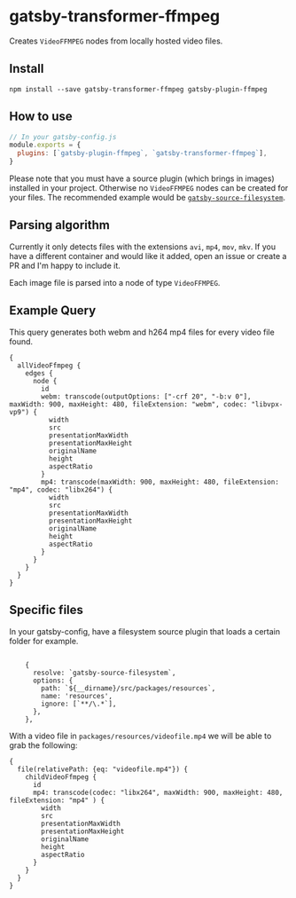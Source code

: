 # gatsby-transformer-ffmpeg

Creates `VideoFFMPEG` nodes from locally hosted video files.

## Install

`npm install --save gatsby-transformer-ffmpeg gatsby-plugin-ffmpeg`

## How to use

```javascript
// In your gatsby-config.js
module.exports = {
  plugins: [`gatsby-plugin-ffmpeg`, `gatsby-transformer-ffmpeg`],
}
```

Please note that you must have a source plugin (which brings in images) installed in your project. Otherwise no `VideoFFMPEG` nodes can be created for your files. The recommended example would be [`gatsby-source-filesystem`](https://github.com/gatsbyjs/gatsby/tree/master/packages/gatsby-source-filesystem).

## Parsing algorithm

Currently it only detects files with the extensions `avi`, `mp4`, `mov`, `mkv`. If you have a different container and would like it added, open an issue or create a PR and I'm happy to include it.

Each image file is parsed into a node of type `VideoFFMPEG`.

## Example Query

This query generates both webm and h264 mp4 files for every video file found.

```
{
  allVideoFfmpeg {
    edges {
      node {
        id
        webm: transcode(outputOptions: ["-crf 20", "-b:v 0"], maxWidth: 900, maxHeight: 480, fileExtension: "webm", codec: "libvpx-vp9") {
          width
          src
          presentationMaxWidth
          presentationMaxHeight
          originalName
          height
          aspectRatio
        }
        mp4: transcode(maxWidth: 900, maxHeight: 480, fileExtension: "mp4", codec: "libx264") {
          width
          src
          presentationMaxWidth
          presentationMaxHeight
          originalName
          height
          aspectRatio
        }
      }
    }
  }
}
```

## Specific files

In your gatsby-config, have a filesystem source plugin that loads a certain folder for example.

```

    {
      resolve: `gatsby-source-filesystem`,
      options: {
        path: `${__dirname}/src/packages/resources`,
        name: 'resources',
        ignore: [`**/\.*`],
      },
    },
```

With a video file in `packages/resources/videofile.mp4` we will be able to grab the following:

```
{
  file(relativePath: {eq: "videofile.mp4"}) {
    childVideoFfmpeg {
      id
      mp4: transcode(codec: "libx264", maxWidth: 900, maxHeight: 480, fileExtension: "mp4" ) {
        width
        src
        presentationMaxWidth
        presentationMaxHeight
        originalName
        height
        aspectRatio
      }
    }
  }
}
```
